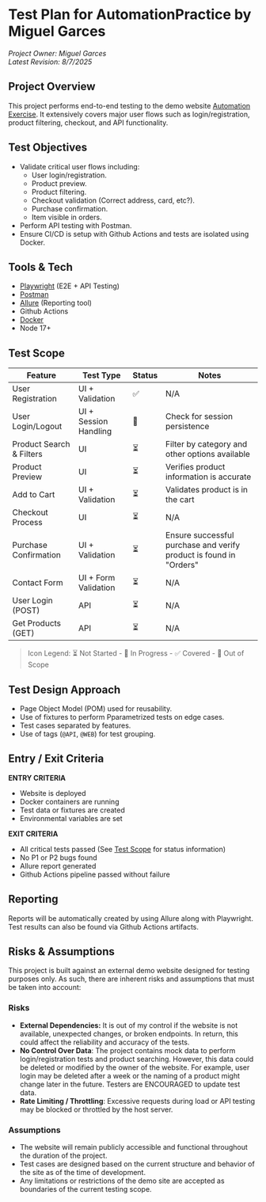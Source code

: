 # Test Plan for AutomationPractice by Miguel Garces
*Project Owner: Miguel Garces*  
*Latest Revision: 8/7/2025*

## Project Overview
This project performs end-to-end testing to the demo website [Automation Exercise](https://automationexercise.com/). It extensively covers major user flows such as login/registration, product filtering, checkout, and API functionality.

## Test Objectives
- Validate critical user flows including:
    - User login/registration.
    - Product preview.
    - Product filtering.
    - Checkout validation (Correct address, card, etc?).
    - Purchase confirmation.
    - Item visible in orders.
- Perform API testing with Postman.
- Ensure CI/CD is setup with Github Actions and tests are isolated using Docker.

## Tools & Tech
- [Playwright](https://playwright.dev/) (E2E + API Testing)
- [Postman](https://www.postman.com/)
- [Allure](https://allurereport.org/) (Reporting tool)
- Github Actions
- [Docker](https://www.docker.com/)
- Node 17+

## Test Scope

| Feature | Test Type | Status | Notes |
| --- | --- | --- | --- |
| User Registration | UI + Validation | ✅ | N/A |
| User Login/Logout | UI + Session Handling | 🔄 | Check for session persistence |
| Product Search & Filters | UI | ⏳ | Filter by category and other options available |
| Product Preview | UI | ⏳ | Verifies product information is accurate |
| Add to Cart | UI + Validation | ⏳ | Validates product is in the cart |
| Checkout Process | UI | ⏳ | N/A |
| Purchase Confirmation | UI + Validation | ⏳ | Ensure successful purchase and verify product is found in "Orders" |
| Contact Form | UI + Form Validation | ⏳ | N/A |
| User Login (POST) | API | ⏳ | N/A |
| Get Products (GET) | API | ⏳ | N/A |

>Icon Legend: ⏳ Not Started - 🔄 In Progress - ✅ Covered - 🚫 Out of Scope

## Test Design Approach
- Page Object Model (POM) used for reusability.
- Use of fixtures to perform Pparametrized tests on edge cases.
- Test cases separated by features.
- Use of tags (`@API`, `@WEB`) for test grouping.

## Entry / Exit Criteria

**ENTRY CRITERIA**

- Website is deployed
- Docker containers are running 
- Test data or fixtures are created
- Environmental variables are set

**EXIT CRITERIA**

- All critical tests passed (See [Test Scope](#test-scope) for status information)
- No P1 or P2 bugs found
- Allure report generated
- Github Actions pipeline passed without failure

## Reporting

Reports will be automatically created by using Allure along with Playwright. Test results can also be found via Github Actions artifacts.

## Risks & Assumptions
This project is built against an external demo website designed for testing purposes only. As such, there are inherent risks and assumptions that must be taken into account:
### Risks
- **External Dependencies:** It is out of my control if the website is not available, unexpected changes, or broken endpoints. In return, this could affect the reliability and accuracy of the tests.
- **No Control Over Data**: The project contains mock data to perform login/registration tests and product searching. However, this data could be deleted or modified by the owner of the website. For example, user login may be deleted after a week or the naming of a product might change later in the future. Testers are ENCOURAGED to update test data.
- **Rate Limiting / Throttling**: Excessive requests during load or API testing may be blocked or throttled by the host server.
### Assumptions
- The website will remain publicly accessible and functional throughout the duration of the project.
- Test cases are designed based on the current structure and behavior of the site as of the time of development.
- Any limitations or restrictions of the demo site are accepted as boundaries of the current testing scope.
